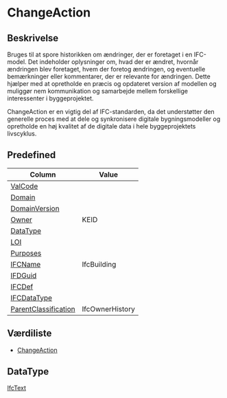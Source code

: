# ChangeAction

## Beskrivelse

Bruges til at spore historikken om ændringer, der er foretaget i en IFC-model. Det indeholder oplysninger om, hvad der er ændret, hvornår ændringen blev foretaget, hvem der foretog ændringen, og eventuelle bemærkninger eller kommentarer, der er relevante for ændringen. Dette hjælper med at opretholde en præcis og opdateret version af modellen og muliggør nem kommunikation og samarbejde mellem forskellige interessenter i byggeprojektet.

ChangeAction er en vigtig del af IFC-standarden, da det understøtter den generelle proces med at dele og synkronisere digitale bygningsmodeller og opretholde en høj kvalitet af de digitale data i hele byggeprojektets livscyklus.

## Predefined

| Column                                                              | Value           |
| ------------------------------------------------------------------- | --------------- |
| [ValCode](../../Attributes/ValCode.md)                              |                 |
| [Domain](../../Attributes/Domain.md)                                |                 |
| [DomainVersion](../../Attributes/DomainVersion.md)                  |                 |
| [Owner](../../Attributes/Owner.md)                                  | KEID            |
| [DataType](../../Attributes/DataType.md)                            |                 |
| [LOI](../../Attributes/LOI.md)                                      |                 |
| [Purposes](../../Attributes/LOI.md)                                 |                 |
| [IFCName](../../Attributes/IFCName.md)                              | IfcBuilding     |
| [IFDGuid](../../Attributes/IFDGuid.md)                              |                 |
| [IFCDef](../../Attributes/IFCDef.md)                                |                 |
| [IFCDataType](../../Attributes/IFCDataType.md)                      |                 |
| [ParentClassification](../../Attributes/IFCParentClassification.md) | IfcOwnerHistory |

## Værdiliste

- [ChangeAction](../Values/IFC/ChangeAction/)

## DataType

[IfcText](../DataTypes/IfcText.md)
